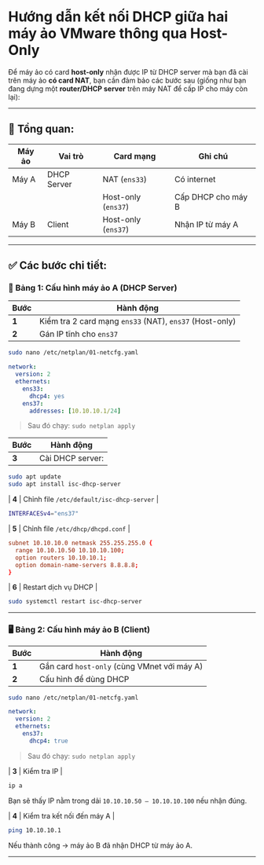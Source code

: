 # Hướng dẫn kết nối DHCP giữa hai máy ảo VMware thông qua Host-Only

Để máy ảo có card **host-only** nhận được IP từ DHCP server mà bạn đã cài trên máy ảo **có card NAT**, bạn cần đảm bảo các bước sau (giống như bạn đang dựng một **router/DHCP server** trên máy NAT để cấp IP cho máy còn lại):

---

## 🧠 Tổng quan:

| Máy ảo | Vai trò | Card mạng | Ghi chú |
|--------|--------|------------|--------|
| Máy A  | DHCP Server | NAT (`ens33`) | Có internet |
|        |               | Host-only (`ens37`) | Cấp DHCP cho máy B |
| Máy B  | Client | Host-only (`ens37`) | Nhận IP từ máy A |

---

## ✅ Các bước chi tiết:

### 🔧 Bảng 1: Cấu hình máy ảo A (DHCP Server)

| Bước | Hành động |
|------|-----------|
| **1** | Kiểm tra 2 card mạng `ens33` (NAT), `ens37` (Host-only) |
| **2** | Gán IP tĩnh cho `ens37` |

```bash
sudo nano /etc/netplan/01-netcfg.yaml
```

```yaml
network:
  version: 2
  ethernets:
    ens33:
      dhcp4: yes
    ens37:
      addresses: [10.10.10.1/24]
```

> Sau đó chạy: `sudo netplan apply`

| Bước | Hành động |
|------|-----------|
| **3** | Cài DHCP server: |

```bash
sudo apt update
sudo apt install isc-dhcp-server
```

| **4** | Chỉnh file `/etc/default/isc-dhcp-server` |

```bash
INTERFACESv4="ens37"
```

| **5** | Chỉnh file `/etc/dhcp/dhcpd.conf` |

```conf
subnet 10.10.10.0 netmask 255.255.255.0 {
  range 10.10.10.50 10.10.10.100;
  option routers 10.10.10.1;
  option domain-name-servers 8.8.8.8;
}
```

| **6** | Restart dịch vụ DHCP |

```bash
sudo systemctl restart isc-dhcp-server
```

---

### 🖥️ Bảng 2: Cấu hình máy ảo B (Client)

| Bước | Hành động |
|------|-----------|
| **1** | Gắn card `host-only` (cùng VMnet với máy A) |
| **2** | Cấu hình để dùng DHCP |

```bash
sudo nano /etc/netplan/01-netcfg.yaml
```

```yaml
network:
  version: 2
  ethernets:
    ens37:
      dhcp4: true
```

> Sau đó chạy: `sudo netplan apply`

| **3** | Kiểm tra IP |

```bash
ip a
```

Bạn sẽ thấy IP nằm trong dải `10.10.10.50 – 10.10.10.100` nếu nhận đúng.

| **4** | Kiểm tra kết nối đến máy A |

```bash
ping 10.10.10.1
```

Nếu thành công → máy ảo B đã nhận DHCP từ máy ảo A.

---

